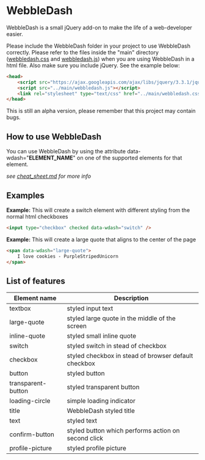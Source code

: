 # WebbleDash

WebbleDash is a small jQuery add-on to make the life of a web-developer easier.

Please include the WebbleDash folder in your project to use WebbleDash correctly. Please refer to the files inside the "main" directory ([webbledash.css](../master/main/webbledash.css) and [webbledash.js](../master/main/webbledash.js)) when you are using WebbleDash in a html file. Also make sure you include jQuery. See the example below:

```html
<head>
    <script src="https://ajax.googleapis.com/ajax/libs/jquery/3.3.1/jquery.min.js"></script>
    <script src="../main/webbledash.js"></script>
    <link rel="stylesheet" type="text/css" href="../main/webbledash.css" />
</head>
```

This is still an alpha version, please remember that this project may contain bugs.

## How to use WebbleDash

You can use WebbleDash by using the attribute data-wdash="**ELEMENT_NAME**" on one of the supported elements for that element.

_see [cheat_sheet.md](../master/cheat_sheet.md) for more info_

## Examples

**Example:** This will create a switch element with different styling from the normal html checkboxes

```html
<input type="checkbox" checked data-wdash="switch" />
```

**Example:** This will create a large quote that aligns to the center of the page

```html
<span data-wdash="large-quote">
    I love cookies - PurpleStripedUnicorn
</span>
```

## List of features

| Element name        | Description                                              |
| ------------------- | -------------------------------------------------------- |
| textbox             | styled input text                                        |
| large-quote         | styled large quote in the middle of the screen           |
| inline-quote        | styled small inline quote                                |
| switch              | styled switch in stead of checkbox                       |
| checkbox            | styled checkbox in stead of browser default checkbox     |
| button              | styled button                                            |
| transparent-button  | styled transparent button                                |
| loading-circle      | simple loading indicator                                 |
| title               | WebbleDash styled title                                  |
| text                | styled text                                              |
| confirm-button      | styled button which performs action on second click      |
| profile-picture     | styled profile picture                                   |
